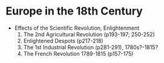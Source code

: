 # Europe in the 18th Century
- Effects of the Scientific Revolution, Enlightenment
	1. The 2nd Agricultural Revolution (p193-197; 250-252)
	2. Enlightened Despots (p217-218)
	3. The 1st Industrial Revolution (p281-291), 1780s?-1815?
	4. The French Revolution 1789-1815 (p157-175)